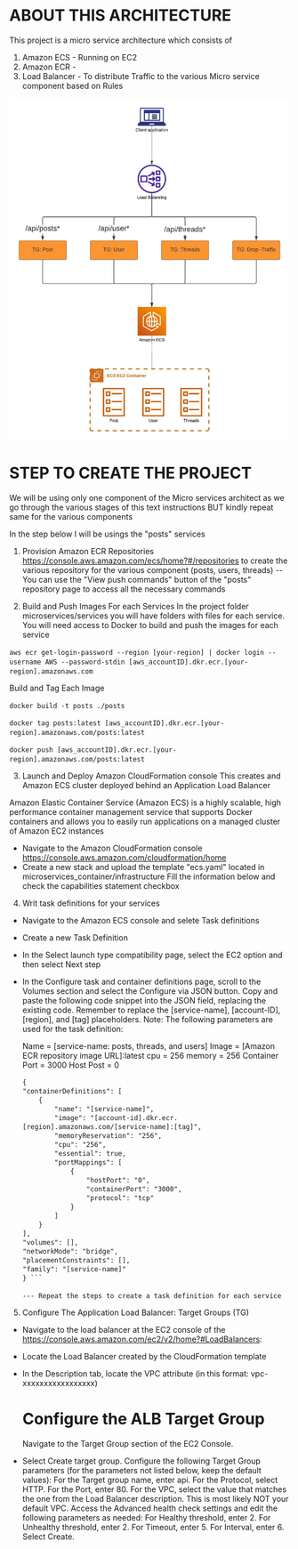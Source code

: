 # ABOUT THIS ARCHITECTURE

This project is a micro service architecture which consists of
1. Amazon ECS - Running on EC2
2. Amazon ECR - 
3. Load Balancer -  To distribute Traffic to the various Micro service component based on Rules

![For a little overview, kindly check the architecture diagram](./Micro_Service_Architecture.jpeg)

# STEP TO CREATE THE PROJECT
We will be using only one component of the Micro services architect as we go through
the various stages of this text instructions BUT  kindly repeat same for the various components

In the step below I will be usings the "posts" services

1. Provision Amazon ECR Repositories https://console.aws.amazon.com/ecs/home?#/repositories to create
the various repository for the various component (posts, users, threads)
-- You can use the  "View push commands" button of the "posts" repository page to access all the necessary commands

2. Build and Push Images For each Services
In the project folder microservices/services you will have folders with files for each service.
You will need access to Docker to build and push the images for each service

 ```aws ecr get-login-password --region [your-region] | docker login --username AWS --password-stdin [aws_accountID].dkr.ecr.[your-region].amazonaws.com```

Build and Tag Each Image
<br>

```docker build -t posts ./posts```
<br>

```docker tag posts:latest [aws_accountID].dkr.ecr.[your-region].amazonaws.com/posts:latest```
<br>

```docker push [aws_accountID].dkr.ecr.[your-region].amazonaws.com/posts:latest```

3. Launch and Deploy Amazon CloudFormation console
This creates and Amazon ECS cluster deployed behind an Application Load Balancer

Amazon Elastic Container Service (Amazon ECS) is a highly scalable, high performance container management service that supports Docker containers and allows you to easily run applications on a managed cluster of Amazon EC2 instances

  - Navigate to the Amazon CloudFormation console https://console.aws.amazon.com/cloudformation/home
  - Create a new stack and upload the template "ecs.yaml" located in microservices_container/infrastructure
  Fill the information below and check the capabilities statement checkbox

4. Writ task definitions for your services
  - Navigate to the Amazon ECS console and selete Task definitions
  - Create a new Task Definition
  - In the Select launch type compatibility page, select the EC2 option and then select Next step
  - In the Configure task and container definitions page, scroll to the Volumes section and select the     Configure via JSON button.
  Copy and paste the following code snippet into the JSON field, replacing the existing code.
  Remember to replace the [service-name], [account-ID], [region], and [tag] placeholders.
  Note: The following parameters are used for the task definition:

    Name = [service-name: posts, threads, and users] 
    Image = [Amazon ECR repository image URL]:latest 
    cpu = 256 
    memory = 256 
    Container Port = 3000 
    Host Post = 0

    ```
    {
    "containerDefinitions": [
        {
            "name": "[service-name]",
            "image": "[account-id].dkr.ecr.[region].amazonaws.com/[service-name]:[tag]",
            "memoryReservation": "256",
            "cpu": "256",
            "essential": true,
            "portMappings": [
                {
                    "hostPort": "0",
                    "containerPort": "3000",
                    "protocol": "tcp"
                }
            ]
        }
    ],
    "volumes": [],
    "networkMode": "bridge",
    "placementConstraints": [],
    "family": "[service-name]"
    } ```
    
    --- Repeat the steps to create a task definition for each service

5. Configure The Application Load Balancer: Target Groups (TG)
  - Navigate to the load balancer at the EC2 console of the https://console.aws.amazon.com/ec2/v2/home?#LoadBalancers:
  - Locate the Load Balancer created by the CloudFormation template
  - In the Description tab, locate the VPC attribute (in this format: vpc-xxxxxxxxxxxxxxxxx)
  
    # Configure the ALB Target Group
    Navigate to the Target Group section of the EC2 Console.
  - Select Create target group.
    Configure the following Target Group parameters (for the parameters not listed below, keep the default values):
    For the Target group name, enter api.
    For the Protocol, select HTTP.
    For the Port, enter 80.
    For the VPC, select the value that matches the one from the Load Balancer description. This is most likely NOT your default VPC.
    Access the Advanced health check settings and edit the following parameters as needed: 
    For Healthy threshold, enter 2.
    For Unhealthy threshold, enter 2.
    For Timeout, enter 5.
    For Interval, enter 6.
    Select Create.




